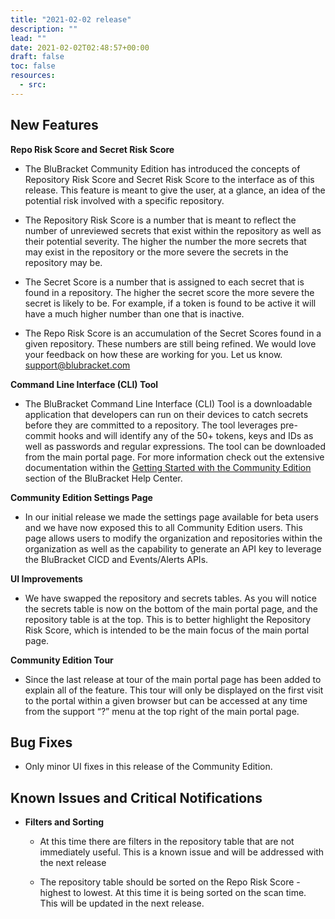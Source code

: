 ```yaml
---
title: "2021-02-02 release"
description: ""
lead: ""
date: 2021-02-02T02:48:57+00:00
draft: false
toc: false
resources:
  - src:
---
```


**New Features**
----------------

**Repo Risk Score and Secret Risk Score**

* The BluBracket Community Edition has introduced the concepts of Repository Risk Score and Secret Risk Score to the interface as of this release. This feature is meant to give the user, at a glance, an idea of the potential risk involved with a specific repository.
    
* The Repository Risk Score is a number that is meant to reflect the number of unreviewed secrets that exist within the repository as well as their potential severity. The higher the number the more secrets that may exist in the repository or the more severe the secrets in the repository may be.
    
* The Secret Score is a number that is assigned to each secret that is found in a repository. The higher the secret score the more severe the secret is likely to be. For example, if a token is found to be active it will have a much higher number than one that is inactive.
    
* The Repo Risk Score is an accumulation of the Secret Scores found in a given repository. These numbers are still being refined. We would love your feedback on how these are working for you. Let us know. support@blubracket.com
    

**Command Line Interface (CLI) Tool**

* The BluBracket Command Line Interface (CLI) Tool is a downloadable application that developers can run on their devices to catch secrets before they are committed to a repository. The tool leverages pre-commit hooks and will identify any of the 50+ tokens, keys and IDs as well as passwords and regular expressions. The tool can be downloaded from the main portal page. For more information check out the extensive documentation within the [Getting Started with the Community Edition](https://support.blubracket.com/hc/en-us/sections/360011962771-Getting-Started-with-the-Community-Edition) section of the BluBracket Help Center.
    

**Community Edition Settings Page**

* In our initial release we made the settings page available for beta users and we have now exposed this to all Community Edition users. This page allows users to modify the organization and repositories within the organization as well as the capability to generate an API key to leverage the BluBracket CICD and Events/Alerts APIs.
    

**UI Improvements**

* We have swapped the repository and secrets tables. As you will notice the secrets table is now on the bottom of the main portal page, and the repository table is at the top. This is to better highlight the Repository Risk Score, which is intended to be the main focus of the main portal page.
    

**Community Edition Tour**

* Since the last release at tour of the main portal page has been added to explain all of the feature. This tour will only be displayed on the first visit to the portal within a given browser but can be accessed at any time from the support “?” menu at the top right of the main portal page.
    

**Bug Fixes**
-------------

* Only minor UI fixes in this release of the Community Edition.
    

**Known Issues and Critical Notifications**
-------------------------------------------

* **Filters and Sorting**
    
    * At this time there are filters in the repository table that are not immediately useful. This is a known issue and will be addressed with the next release
        
    * The repository table should be sorted on the Repo Risk Score - highest to lowest. At this time it is being sorted on the scan time. This will be updated in the next release.